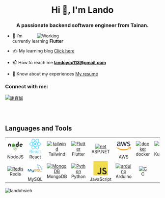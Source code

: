 <h1 align="center">Hi 👋, I'm Lando</h1>
<h3 align="center">A passionate backend software engineer from Tainan.</h3>
<img align="right" alt="Working" width="400" src="https://i.giphy.com/XbQesBg4di7St1NbqY.webp">

- 🌱 I’m currently learning **Flutter**

- ✍️ My learning blog [Click here](https://landohsieh.github.io/)

- 📫 How to reach me **landoycx113@gmail.com**

- 📄 Know about my experiences [My resume](https://www.canva.com/design/DAF3ISOM1EY/pkxjd79WCxl6lVxbAWqx_A/view?utm_content=DAF3ISOM1EY&utm_campaign=designshare&utm_medium=link&utm_source=editor)

<h3 align="left">Connect with me:</h3>
<p align="left">
<a href="https://linkedin.com/in/謝育誠" target="blank"><img align="center" src="https://raw.githubusercontent.com/rahuldkjain/github-profile-readme-generator/master/src/images/icons/Social/linked-in-alt.svg" alt="謝育誠" height="30" width="40" /></a>
</p>
<br/>
<br/>
<h2 align="left">Languages and Tools</h2>

<p align="center" dir="auto">
<table><tbody><tr>
    <td align="center" width="96">
      <a href="https://nodejs.org/en">
        <img src="https://raw.githubusercontent.com/devicons/devicon/master/icons/nodejs/nodejs-original-wordmark.svg" width="48" height="48" alt="NodeJS" style="max-width: 100%;">
      </a>
      <br>NodeJS
    </td>
    <td align="center" width="96">
      <a href="https://react.dev/">
        <img src="https://raw.githubusercontent.com/devicons/devicon/master/icons/react/react-original-wordmark.svg" width="48" height="48" alt="React" style="max-width: 100%;">
      </a>
      <br>React
    </td>
    <td align="center" width="96">
      <a href="https://tailwindcss.com/">
        <img src="https://www.vectorlogo.zone/logos/tailwindcss/tailwindcss-icon.svg" width="48" height="48" alt="tailwind" style="max-width: 100%;">
      </a>
      <br>Tailwind
    </td>
    <td align="center" width="96">
      <a href="https://flutter.dev/">
        <img src="https://www.svgrepo.com/show/353751/flutter.svg" width="48" height="48" alt="Flutter" style="max-width: 100%;">
      </a>
      <br>Flutter
    </td>
    <td align="center" width="96">
      <a href="https://dotnet.microsoft.com/zh-cn/apps/aspnet">
        <img src="https://upload.wikimedia.org/wikipedia/commons/thumb/e/ee/.NET_Core_Logo.svg/1024px-.NET_Core_Logo.svg.png" width="48" height="48" alt="net" style="max-width: 100%;">
      </a>
      <br>ASP.NET
    </td>
    <td align="center" width="96">
      <a href="https://aws.amazon.com/tw/free/?gclid=Cj0KCQjw_-GxBhC1ARIsADGgDjtviQoCjMTcYzWlkt6xUNANmhxbzGSN6vrhNjTTG902EiW9KAA9QnEaAqWpEALw_wcB&trk=271cba8e-0851-4281-b5f0-6e0928ee8ee8&sc_channel=ps&ef_id=Cj0KCQjw_-GxBhC1ARIsADGgDjtviQoCjMTcYzWlkt6xUNANmhxbzGSN6vrhNjTTG902EiW9KAA9QnEaAqWpEALw_wcB:G:s&s_kwcid=AL!4422!3!639556447589!e!!g!!aws!19147836453!144195989916&all-free-tier.sort-by=item.additionalFields.SortRank&all-free-tier.sort-order=asc&awsf.Free%20Tier%20Types=*all&awsf.Free%20Tier%20Categories=*all">
        <img src="https://raw.githubusercontent.com/devicons/devicon/master/icons/amazonwebservices/amazonwebservices-original-wordmark.svg" width="48" height="48" alt="AWS" style="max-width: 100%;">
      </a>
      <br>AWS
    </td>
    <td align="center" width="96">
      <a href="https://www.docker.com/">
        <img src="https://cdn-icons-png.flaticon.com/512/919/919853.png" width="48" height="48" alt="docker" style="max-width: 100%;">
      </a>
      <br>docker
    </td>
    <td align="center" width="96">
      <a href="https://kubernetes.io/">
        <img src="https://upload.wikimedia.org/wikipedia/labs/thumb/b/ba/Kubernetes-icon-color.svg/2110px-Kubernetes-icon-color.svg.png" width="48" height="48" alt="Kubernetes" style="max-width: 100%;">
      </a>
      <br>Kubernetes
    </td>
    <td align="center" width="96">
      <a href="https://www.nginx.com/">
        <img src="https://miro.medium.com/v2/resize:fit:256/1*zqHz-RBmkEoZ_QJwlntz7Q.png" width="48" height="48" alt="Nginx" style="max-width: 100%;">
      </a>
      <br>Nginx
    </td>
  </tr>
  <tr>
    <td align="center" width="96">
      <a href="https://redis.io/">
        <img src="https://cdn.freebiesupply.com/logos/thumbs/2x/redis-logo.png" width="55" height="48" alt="Redis" style="max-width: 100%;">
      </a>
      <br>Redis
    </td>
    <td align="center" width="96">
      <a href="https://www.mysql.com/">
        <img src="https://raw.githubusercontent.com/devicons/devicon/master/icons/mysql/mysql-original-wordmark.svg" width="48" height="48" alt="MySQL" style="max-width: 100%;">
      </a>
      <br>MySQL
    </td>
    <td align="center" width="96">
      <a href="https://www.mongodb.com/">
        <img src="https://pbs.twimg.com/profile_images/1452637606559326217/GFz_P-5e_400x400.png" width="48" height="48" alt="MongoDB" style="max-width: 100%;">
      </a>
      <br>MongoDB
    </td>
    <td align="center" width="96">
      <a href="https://www.python.org/">
        <img src="https://cdn-icons-png.flaticon.com/512/5968/5968350.png" width="48" height="48" alt="Python" style="max-width: 100%;">
      </a>
      <br>Python
    </td>
    <td align="center" width="96"> 
      <a href="https://developer.mozilla.org/zh-TW/docs/Web/JavaScript">
        <img src="https://raw.githubusercontent.com/devicons/devicon/master/icons/javascript/javascript-original.svg" width="48" height="48" alt="JavaScript" style="max-width: 100%;">
      </a>
      <br>JavaScript
    </td>
    <td align="center" width="96">
      <a href="https://www.arduino.cc/">
        <img src="https://cdn.worldvectorlogo.com/logos/arduino-1.svg" width="48" height="48" alt="arduino" style="max-width: 100%;">
      </a>
      <br>Arduino
    </td>
    <td align="center" width="96">
      <a href="#macropower-tech">
        <img src="https://upload.wikimedia.org/wikipedia/commons/thumb/1/18/C_Programming_Language.svg/695px-C_Programming_Language.svg.png" width="42" height="48" alt="C" style="max-width: 100%;">
      </a>
      <br>C
    </td>
    <td align="center" width="96">
      <a href="#macropower-tech">
        <img src="https://cdn-icons-png.flaticon.com/512/6132/6132221.png" width="48" height="48" alt="C#" style="max-width: 100%;">
      </a>
      <br>C#
    </td>
    <td align="center" width="96">
      <a href="https://www.postman.com/">
        <img src="https://www.vectorlogo.zone/logos/getpostman/getpostman-icon.svg" width="48" height="48" alt="Postman" style="max-width: 100%;">
      </a>
      <br>Postman
    </td>
  </tr></tbody></table>
</p>
<p><img align="center" src="https://github-readme-stats.vercel.app/api/top-langs?username=landohsieh&show_icons=true&locale=en&layout=compact" alt="landohsieh" /></p>

